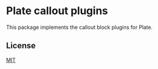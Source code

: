 # Plate callout plugins

This package implements the callout block plugins for Plate.

## License

[MIT](../../LICENSE)
